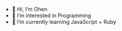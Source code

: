 - 👋 Hi, I’m Ohen
- 👀 I’m interested in Programming 
- 🌱 I’m currently learning JavaScript + Ruby

<!---
Socrates-Libre/Socrates-Libre is a ✨ special ✨ repository because its `README.md` (this file) appears on your GitHub profile.
You can click the Preview link to take a look at your changes.
--->
